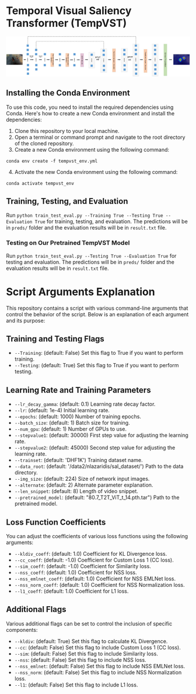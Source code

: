 # Temporal Visual Saliency Transformer (TempVST)

![avatar](https://github.com/nlazaridi/TempVST/blob/main/TempVST_arch.jpg)

## Installing the Conda Environment

To use this code, you need to install the required dependencies using Conda. Here's how to create a new Conda environment and install the dependencies:

1. Clone this repository to your local machine.
2. Open a terminal or command prompt and navigate to the root directory of the cloned repository.
3. Create a new Conda environment using the following command:
```console
conda env create -f tempvst_env.yml
```
4. Activate the new Conda environment using the following command:
```console
conda activate tempvst_env
```

## Training, Testing, and Evaluation
Run `python train_test_eval.py --Training True --Testing True --Evaluation True` for training, testing, and evaluation. The predictions will be in `preds/` folder and the evaluation results will be in `result.txt` file.

### Testing on Our Pretrained TempVST Model
Run `python train_test_eval.py --Testing True --Evaluation True` for testing and evaluation. The predictions will be in `preds/` folder and the evaluation results will be in `result.txt` file.

# Script Arguments Explanation

This repository contains a script with various command-line arguments that control the behavior of the script. Below is an explanation of each argument and its purpose:

## Training and Testing Flags

- `--Training`: (default: False) Set this flag to True if you want to perform training.
- `--Testing`: (default: True) Set this flag to True if you want to perform testing.

## Learning Rate and Training Parameters

- `--lr_decay_gamma`: (default: 0.1) Learning rate decay factor.
- `--lr`: (default: 1e-4) Initial learning rate.
- `--epochs`: (default: 1000) Number of training epochs.
- `--batch_size`: (default: 1) Batch size for training.
- `--num_gpu`: (default: 1) Number of GPUs to use.
- `--stepvalue1`: (default: 30000) First step value for adjusting the learning rate.
- `--stepvalue2`: (default: 45000) Second step value for adjusting the learning rate.
- `--trainset`: (default: 'DHF1K') Training dataset name.
- `--data_root`: (default: '/data2/nlazaridis/sal_dataset/') Path to the data directory.
- `--img_size`: (default: 224) Size of network input images.
- `--alternate`: (default: 2) Alternate parameter explanation.
- `--len_snippet`: (default: 8) Length of video snippet.
- `--pretrained_model`: (default: "80.7_T2T_ViT_t_14.pth.tar") Path to the pretrained model.

## Loss Function Coefficients

You can adjust the coefficients of various loss functions using the following arguments:

- `--kldiv_coeff`: (default: 1.0) Coefficient for KL Divergence loss.
- `--cc_coeff`: (default: -1.0) Coefficient for Custom Loss 1 (CC loss).
- `--sim_coeff`: (default: -1.0) Coefficient for Similarity loss.
- `--nss_coeff`: (default: 1.0) Coefficient for NSS loss.
- `--nss_emlnet_coeff`: (default: 1.0) Coefficient for NSS EMLNet loss.
- `--nss_norm_coeff`: (default: 1.0) Coefficient for NSS Normalization loss.
- `--l1_coeff`: (default: 1.0) Coefficient for L1 loss.

## Additional Flags

Various additional flags can be set to control the inclusion of specific components:

- `--kldiv`: (default: True) Set this flag to calculate KL Divergence.
- `--cc`: (default: False) Set this flag to include Custom Loss 1 (CC loss).
- `--sim`: (default: False) Set this flag to include Similarity loss.
- `--nss`: (default: False) Set this flag to include NSS loss.
- `--nss_emlnet`: (default: False) Set this flag to include NSS EMLNet loss.
- `--nss_norm`: (default: False) Set this flag to include NSS Normalization loss.
- `--l1`: (default: False) Set this flag to include L1 loss.

